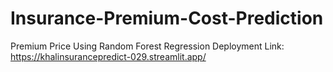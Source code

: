 # Insurance-Premium-Cost-Prediction
Premium Price Using Random Forest Regression
Deployment Link: https://khalinsurancepredict-029.streamlit.app/